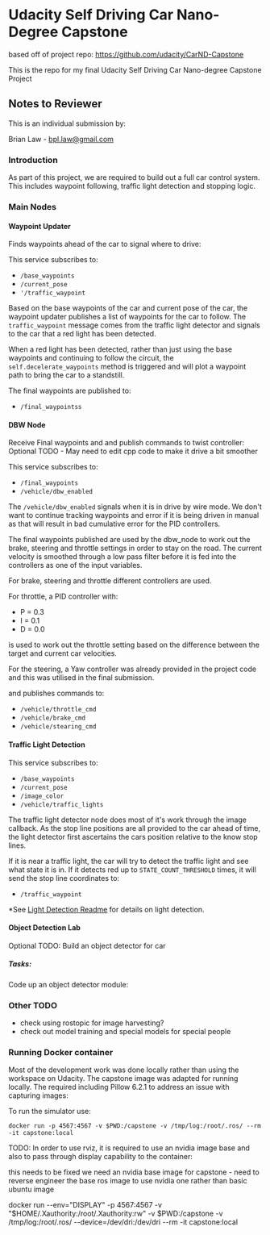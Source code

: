 # Udacity Self Driving Car Nano-Degree Capstone

based off of project repo: https://github.com/udacity/CarND-Capstone

This is the repo for my final Udacity Self Driving Car Nano-degree Capstone Project

## Notes to Reviewer

This is an individual submission by:

Brian Law - bpl.law@gmail.com


### Introduction

As part of this project, we are required to build out a full car control system.
This includes waypoint following, traffic light detection and stopping logic.

### Main Nodes

#### Waypoint Updater

Finds waypoints ahead of the car to signal where to drive:

This service subscribes to:
- `/base_waypoints`
- `/current_pose`
- `'/traffic_waypoint`

Based on the base waypoints of the car and current pose of the car, the waypoint updater publishes a list of waypoints for the car to follow. The `traffic_waypoint` message comes from the traffic light detector and signals to the car that a red light has been detected.

When a red light has been detected, rather than just using the base waypoints and continuing to follow the circuit, the `self.decelerate_waypoints` method is triggered and will plot a waypoint path to bring the car to a standstill.  

The final waypoints are published to:
- `/final_waypointss`


#### DBW Node

Receive Final waypoints and and publish commands to twist controller:
Optional TODO - May need to edit cpp code to make it drive a bit smoother

This service subscribes to:
- `/final_waypoints`
- `/vehicle/dbw_enabled`

The `/vehicle/dbw_enabled` signals when it is in drive by wire mode. We don't want to continue tracking waypoints and error if it is being driven in manual as that will result in bad cumulative error for the PID controllers.

The final waypoints published are used by the dbw_node to work out the brake, steering and throttle settings in order to stay on the road. The current velocity is smoothed through a low pass filter before it is fed into the controllers as one of the input variables.

For brake, steering and throttle different controllers are used.

For throttle, a PID controller with:
- P = 0.3
- I = 0.1
- D = 0.0

is used to work out the throttle setting based on the difference between the target and current car velocities.

For the steering, a Yaw controller was already provided in the project code and this was utilised in the final submission.  

and publishes commands to:
- `/vehicle/throttle_cmd`
- `/vehicle/brake_cmd`
- `/vehicle/stearing_cmd`


#### Traffic Light Detection

This service subscribes to:
- `/base_waypoints`
- `/current_pose`
- `/image_color`
- `/vehicle/traffic_lights`

The traffic light detector node does most of it's work through the image callback. As the stop line positions are all provided to the car ahead of time, the light detector first ascertains the cars position relative to the know stop lines. 

If it is near a traffic light, the car will try to detect the traffic light and see what state it is in. If it detects red up to `STATE_COUNT_THRESHOLD` times, it will send the stop line coordinates to: 

- `/traffic_waypoint`

*See [Light Detection Readme](ros/src/tl_detector/train_detector/README.md) for details on light detection.


#### Object Detection Lab

Optional TODO:
Build an object detector for car

##### Tasks:

Code up an object detector module:


### Other TODO

- check using rostopic for image harvesting?
- check out model training and special models for special people


### Running Docker container

Most of the development work was done locally rather than using the workspace on Udacity.
The capstone image was adapted for running locally. The required including Pillow 6.2.1 to address an issue with capturing images:

To run the simulator use:

```
docker run -p 4567:4567 -v $PWD:/capstone -v /tmp/log:/root/.ros/ --rm -it capstone:local
```

TODO:
In order to use rviz, it is required to use an nvidia image base and also to pass through display capability to the container: 

this needs to be fixed we need an nvidia base image for capstone - need to reverse engineer the base ros image to use nvidia one rather than basic ubuntu image


docker run --env="DISPLAY" -p 4567:4567 -v "$HOME/.Xauthority:/root/.Xauthority:rw" -v $PWD:/capstone -v /tmp/log:/root/.ros/ --device=/dev/dri:/dev/dri  --rm -it capstone:local
```

